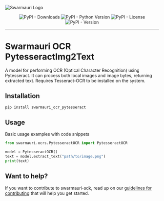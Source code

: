 ![Swarmauri Logo](https://res.cloudinary.com/dbjmpekvl/image/upload/v1730099724/Swarmauri-logo-lockup-2048x757_hww01w.png)

<div align="center">

![PyPI - Downloads](https://img.shields.io/pypi/dm/swarmauri_ocr_pytesseract)
![PyPI - Python Version](https://img.shields.io/pypi/pyversions/swarmauri_ocr_pytesseract)
![PyPI - License](https://img.shields.io/pypi/l/swarmauri_ocr_pytesseract)
![PyPI - Version](https://img.shields.io/pypi/v/swarmauri_ocr_pytesseract?label=swarmauri_ocr_pytesseract&color=green)

</div>

---

# Swarmauri OCR PytesseractImg2Text

A model for performing OCR (Optical Character Recognition) using Pytesseract. It can process both local images and image bytes, returning extracted text. Requires Tesseract-OCR to be installed on the system.

## Installation

```bash
pip install swarmauri_ocr_pytesseract
```

## Usage
Basic usage examples with code snippets
```python
from swarmauri.ocrs.PytesseractOCR import PytesseractOCR

model = PytesseractOCR()
text = model.extract_text("path/to/image.png")
print(text)
```
## Want to help?

If you want to contribute to swarmauri-sdk, read up on our [guidelines for contributing](https://github.com/swarmauri/swarmauri-sdk/blob/master/contributing.md) that will help you get started.
